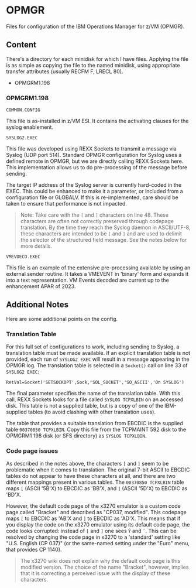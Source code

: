 # OPMGR
Files for configuration of the IBM Operations Manager for z/VM (OPMGR).

## Content
There's a directory for each minidisk for which I have files.
Applying the file is as simple as copying the file to the named minidisk, using appropriate transfer attributes (usually RECFM F, LRECL 80).

* OPMGRM1.198

### OPMGRM1.198

`COMMON.CONFIG`

This file is as-installed in z/VM ESI.
It contains the activating clauses for the syslog enablement.

`SYSLOG2.EXEC`

This file was developed using REXX Sockets to transmit a message via Syslog (UDP port 514).
Standard OPMGR configuration for Syslog uses a defined remote in OPMGR, but we are directly calling REXX Sockets here.
This implementation allows us to do pre-processing of the message before sending.

The target IP address of the Syslog server is currently hard-coded in the EXEC.
This could be enhanced to make it a parameter, or included from a configuration file or GLOBALV.
If this is re-implemented, care should be taken to ensure that performance is not impacted.

> Note: Take care with the `[` and `]` characters on line 48.
These characters are often not correctly preserved through codepage translation.
By the time they reach the Syslog daemon in ASCII/UTF-8, these characters are intended to be `[` and `]` and are used to delimit the selector of the structured field message.
See the notes below for more details.

`VMEVDECO.EXEC`

This file is an example of the extensive pre-processing available by using an external sender routine.
It takes a VMEVENT in 'binary' form and expands it into a text representation.
VM Events decoded are current up to the enhancement APAR of 2023.

## Additional Notes

Here are some additional points on the config.

### Translation Table

For this full set of configurations to work, including sending to Syslog, a translation table must be made available.
If an explicit translation table is not provided, each run of `SYSLOG2 EXEC` will result in a message appearing in the OPMGR log.
The translation table is selected in a `Socket()` call on line 33 of `SYSLOG2 EXEC`:
```
RetVal=Socket('SETSOCKOPT',Sock,'SOL_SOCKET','SO_ASCII','On SYSLOG')
``` 
The final parameter specifies the name of the translation table.
With this call, REXX Sockets looks for a file called `SYSLOG TCPXLBIN` on an accessed disk.
This table is not a supplied table, but is a copy of one of the IBM-supplied tables (to avoid clashing with other translation uses).

The table that provides a suitable translation from EBCDIC is the supplied table `00370850 TCPXLBIN`.
Copy this file from the TCPMAINT 592 disk to the OPMGRM1 198 disk (or SFS directory) as `SYSLOG TCPXLBIN`.

### Code page issues
As described in the notes above, the characters `[` and `]` seem to be problematic when it comes to translation.
The original 7-bit ASCII to EBCDIC tables do not appear to have these characters at all, and there are two different mappings present in various tables.
The `00370850 TCPXLBIN` table maps `[` (ASCII '5B'X) to EBCDIC as 'BB'X, and `]` (ASCII '5D'X) to EBCDIC as 'BD'X.

However, the default code page of the x3270 emulator is a custom code page called "Bracket" and described as "CP037, modified".
This codepage maps `[` to EBCDIC as 'AB'X and `]` to EBCDIC as 'AD'X.
This means that if you display the code on the x3270 emulator using its default code page, the code looks corrupted: instead of `[` and `]` one sees `Ý` and `¨`.
This can be resolved by changing the code page in x3270 to a 'standard' setting like "U.S. English (CP 037)" (or the same-named setting under the "Euro" menu, that provides CP 1140).

> The x3270 wiki does not explain why the default code page is this modified version.
The choice of the name "Bracket", however, implies that it is correcting a perceived issue with the display of these characters.

